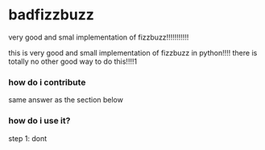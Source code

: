 # **badfizzbuzz**

very good and smal implementation of fizzbuzz!!!!!!!!!!!

this is very good and small implementation of fizzbuzz in python!!!! there is totally no other good way to do this!!!!1

### how do i contribute

same answer as the section below

### how do i use it?

step 1: dont
